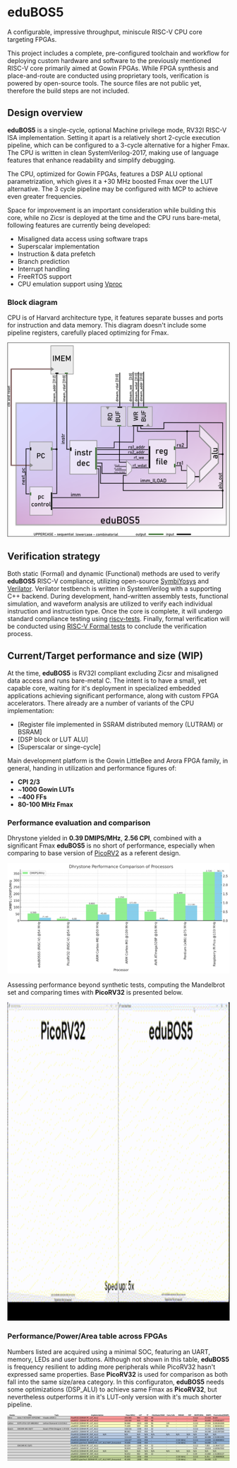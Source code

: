 # eduBOS5
A configurable, impressive throughput, miniscule RISC-V CPU core targeting FPGAs. 


This project includes a complete, pre-configured toolchain and workflow for deploying custom hardware and software to the previously mentioned RISC-V core primarily aimed at Gowin FPGAs. While FPGA synthesis and place-and-route are conducted using proprietary tools, verification is powered by open-source tools. The source files are not public yet, therefore the build steps are not included.
## Design overview
**eduBOS5** is a single-cycle, optional Machine privilege mode, RV32I RISC-V ISA implementation. Setting it apart is a relatively short 2-cycle execution pipeline, which can be configured to a 3-cycle alternative for a higher Fmax. The CPU is written in clean SystemVerilog-2017, making use of language features that enhance readability and simplify debugging. 

The CPU, optimized for Gowin FPGAs, features a DSP ALU optional parametrization, which gives it a +30 MHz boosted Fmax over the LUT alternative. The 3 cycle pipeline may be configured with MCP to achieve even greater frequencies.


Space for improvement is an important consideration while building this core, while no Zicsr is deployed at the time and the CPU runs bare-metal, following features are currently being developed:
- Misaligned data access using software traps
- Superscalar implementation
- Instruction & data prefetch 
- Branch prediction
- Interrupt handling
- FreeRTOS support
- CPU emulation support using [Vproc](https://github.com/wyvernSemi/vproc)

### Block diagram
CPU is of Harvard architecture type, it features separate busses and ports for instruction and data memory. This diagram doesn't include some pipeline registers, carefully placed optimizing for Fmax.

![eduBOS5 RISC-V block diagram](/0.doc/cpu_top_view_V2.png)
## Verification strategy
Both static (Formal) and dynamic (Functional) methods are used to verify **eduBOS5** RISC-V compliance, utilizing open-source [SymbiYosys](https://github.com/YosysHQ/sby) and [Verilator](https://github.com/verilator/verilator). Verilator testbench is written in SystemVerilog with a supporting C++ backend.
During development, hand-written assembly tests, functional simulation, and waveform analysis are utilized to verify each individual instruction and instruction type. Once the core is complete, it will undergo standard compliance testing using [riscv-tests](https://github.com/riscv-software-src/riscv-tests). 
Finally, formal verification will be conducted using [RISC-V Formal tests](https://github.com/YosysHQ/riscv-formal) to conclude the verification process.

## Current/Target performance and size (WIP)

At the time, **eduBOS5** is RV32I compliant excluding Zicsr and misaligned data access and runs bare-metal C.  The intent is to have a small, yet capable core, waiting for it's deployment in specialized embedded applications achieving significant performance, along with custom FPGA accelerators. There already are a number of variants of the CPU implementation:
- [Register file implemented in SSRAM distributed memory (LUTRAM) or BSRAM]
- [DSP block or LUT ALU]
- [Superscalar or singe-cycle]

Main development platform is the Gowin LittleBee and Arora FPGA family, in general, handing in utilization and performance figures of:
- **CPI 2/3**
- ~**1000 Gowin LUTs**
- ~**400  FFs**
- **80-100 MHz Fmax**
### Performance evaluation and comparison
Dhrystone yielded in **0.39 DMIPS/MHz**, **2.56 CPI**, combined with a significant Fmax **eduBOS5** is no short of performance, especially when comparing to base version of [PicoRV2](https://github.com/YosysHQ/picorv32) as a referent design. 

![eduBOS5 RISC-V block diagram](/0.doc/dhry.png)

Assessing performance beyond synthetic tests, computing the Mandelbrot set and comparing times with **PicoRV32** is presented below.

<img src="0.doc/dhrystone.gif" width="1280" height="720" alt="Description of the GIF">


### Performance/Power/Area table across FPGAs
Numbers listed are acquired using a minimal SOC, featuring an UART, memory, LEDs and user buttons. Although not shown in this table, **eduBOS5** is frequency resilient to adding more peripherals while PicoRV32 hasn't expressed same properties. Base **PicoRV32** is used for comparison as both fall into the same size/area category. In this configuraton, **eduBOS5** needs some optimizations (DSP_ALU) to achieve same Fmax as **PicoRV32**, but nevertheless outperforms it in it's LUT-only version with it's much shorter pipeline.

![eduBOS5 RISC-V block diagram](/0.doc/performance_table.png)



